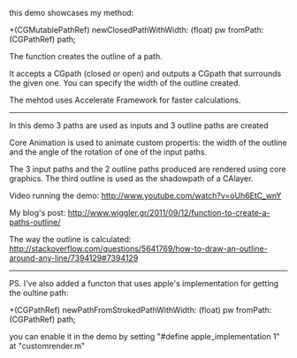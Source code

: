 this demo showcases my method:

+(CGMutablePathRef) newClosedPathWithWidth: (float) pw fromPath:(CGPathRef) path;

The function creates the outline of a path.

It accepts a CGpath (closed or open) and outputs a CGpath  that surrounds the given one. You can specify the width of the outline created.

The mehtod uses Accelerate Framework for faster calculations.

***

In this demo 3 paths are used as inputs and 3 outline paths are created

Core Animation is used to animate custom propertis: the width of the outline and the angle of the rotation of one of the input paths.

The 3 input paths and the 2 outline paths produced are rendered using core graphics. The third outline is used as the shadowpath of a CAlayer.

Video running the demo: http://www.youtube.com/watch?v=oUh6EtC_wnY

My blog's post: http://www.wiggler.gr/2011/09/12/function-to-create-a-paths-outline/

The way the outline is calculated: http://stackoverflow.com/questions/5641769/how-to-draw-an-outline-around-any-line/7394129#7394129


***

PS. I've also added a functon that uses apple's implementation for getting the oultine path:

+(CGPathRef) newPathFromStrokedPathWithWidth: (float) pw fromPath:(CGPathRef) path;

you can enable it in the demo by setting  "#define apple_implementation 1" at "customrender.m"
